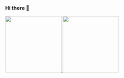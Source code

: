 ### Hi there 👋
<div>
<a href="https://github.com/andrefreirecg">
<img height="180em" src="https://github-readme-stats.vercel.app/api/top-langs/?username=andrefreirecg&layout=compact&langs_count=7&theme=dracula"/>
<img height="180em" src="https://github-readme-stats.vercel.app/api?username=andrefreirecg&show_icons=true&theme=dracula&include_all_commits=true&count_private=true"/>
</div>
<!--
**andrefreirecg/andrefreirecg** is a ✨ _special_ ✨ repository because its `README.md` (this file) appears on your GitHub profile.

Here are some ideas to get you started:

- 🔭 I’m currently working on ...
- 🌱 I’m currently learning ...
- 👯 I’m looking to collaborate on ...
- 🤔 I’m looking for help with ...
- 💬 Ask me about ...
- 📫 How to reach me: ...
- 😄 Pronouns: ...
- ⚡ Fun fact: ...
-->
